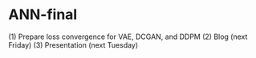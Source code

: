 # ANN-final

(1) Prepare loss convergence for VAE, DCGAN, and DDPM
(2) Blog (next Friday)
(3) Presentation (next Tuesday)